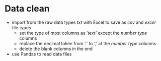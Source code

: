 # Data clean
* import from the raw data types _txt_ with Excel to save as _csv_ and _excel_ file types
	+ set the type of most columns as _'text'_ except the _number type_ columns
	+ replace the decimal token from _'.'_ to _','_ at the _number type_ columns
	+ delete the blank columns in the end
* use Pandas to read data files